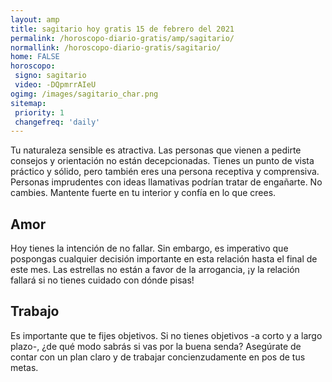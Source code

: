 ```yaml
---
layout: amp
title: sagitario hoy gratis 15 de febrero del 2021 
permalink: /horoscopo-diario-gratis/amp/sagitario/
normallink: /horoscopo-diario-gratis/sagitario/
home: FALSE
horoscopo:
 signo: sagitario
 video: -DQpmrrAIeU
ogimg: /images/sagitario_char.png
sitemap:
 priority: 1
 changefreq: 'daily'
---
```



Tu naturaleza sensible es atractiva. Las personas que vienen a pedirte consejos y orientación no están decepcionadas. Tienes un punto de vista práctico y sólido, pero también eres una persona receptiva y comprensiva. Personas imprudentes con ideas llamativas podrían tratar de engañarte. No cambies. Mantente fuerte en tu interior y confía en lo que crees.

## Amor

Hoy tienes la intención de no fallar. Sin embargo, es imperativo que pospongas cualquier decisión importante en esta relación hasta el final de este mes. Las estrellas no están a favor de la arrogancia, ¡y la relación fallará si no tienes cuidado con dónde pisas!

## Trabajo

Es importante que te fijes objetivos. Si no tienes objetivos -a corto y a largo plazo-, ¿de qué modo sabrás si vas por la buena senda? Asegúrate de contar con un plan claro y de trabajar concienzudamente en pos de tus metas.